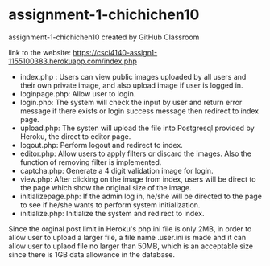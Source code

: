 # assignment-1-chichichen10
assignment-1-chichichen10 created by GitHub Classroom

link to the website: https://csci4140-assign1-1155100383.herokuapp.com/index.php

* index.php : Users can view public images uploaded by all users and their own private image, and also upload image if user is logged in.
* loginpage.php: Allow user to login.
* login.php: The system will check the input by user and return error message if there exists or login success message then redirect to index page.
* upload.php: The systen will upload the file into Postgresql provided by Heroku, the direct to editor page.
* logout.php: Perform logout and redirect to index.
* editor.php: Allow users to apply filters or discard the images. Also the function of removing filter is implemented.
* captcha.php: Generate a 4 digit validation image for login.
* view.php: After clicking on the image from index, users will be direct to the page which show the original size of the image.
* initializepage.php: If the admin log in, he/she will be directed to the page to see if he/she wants to perform system initialization.
* initialize.php: Initialize the system and redirect to index.

Since the orginal post limit in Heroku's php.ini file is only 2MB, in order to allow user to upload a larger file, a file name .user.ini is made and it can allow user to uplaod file no larger than 50MB, which is an acceptable size since there is 1GB data allowance in the database. 
